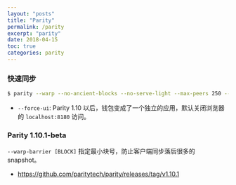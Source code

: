 ```yaml
---
layout: "posts"
title: "Parity"
permalink: /parity
excerpt: "parity"
date: 2018-04-15
toc: true
categories: parity
---
```


### 快速同步

```bash
$ parity --warp --no-ancient-blocks --no-serve-light --max-peers 250 --snapshot-peers 50 --min-peers 50 --mode active --tracing off --pruning fast --db-compaction ssd --cache-size 4096 --force-ui
```

- `--force-ui`: Parity 1.10 以后，钱包变成了一个独立的应用，默认关闭浏览器的 `localhost:8180` 访问。

### Parity 1.10.1-beta

`--warp-barrier [BLOCK]` 指定最小块号，防止客户端同步落后很多的 snapshot。

- https://github.com/paritytech/parity/releases/tag/v1.10.1

